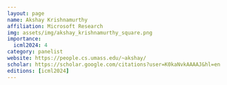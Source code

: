 ```yaml
---
layout: page
name: Akshay Krishnamurthy
affiliation: Microsoft Research
img: assets/img/akshay_krishnamurthy_square.png
importance:
  icml2024: 4
category: panelist
website: https://people.cs.umass.edu/~akshay/
scholar: https://scholar.google.com/citations?user=K0kaNvkAAAAJ&hl=en
editions: [icml2024]
---
```

